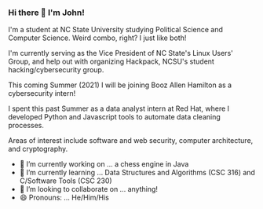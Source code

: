 ### Hi there 👋 I'm John!

I'm a student at NC State University studying Political Science and Computer Science. Weird combo, right? I just like both!

I'm currently serving as the Vice President of NC State's Linux Users' Group, and help out with organizing Hackpack, NCSU's student hacking/cybersecurity group.

This coming Summer (2021) I will be joining Booz Allen Hamilton as a cybersecurity intern!

I spent this past Summer as a data analyst intern at Red Hat, where I developed Python and Javascript tools to automate data cleaning processes.

Areas of interest include software and web security, computer architecture, and cryptography.

- 🔭 I’m currently working on ... a chess engine in Java
- 🌱 I’m currently learning ... Data Structures and Algorithms (CSC 316) and C/Software Tools (CSC 230)
- 👯 I’m looking to collaborate on ... anything!
- 😄 Pronouns: ... He/Him/His

